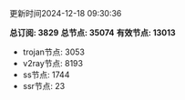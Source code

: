 更新时间2024-12-18 09:30:36

**总订阅: 3829**
**总节点: 35074**
**有效节点: 13013**
- trojan节点: 3053
- v2ray节点: 8193
- ss节点: 1744
- ssr节点: 23
